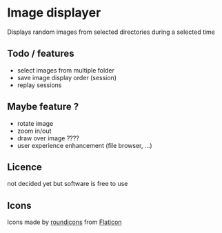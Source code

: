 # Image displayer
Displays random images from selected directories during a selected time

## Todo / features
* select images from multiple folder
* save image display order (session)
* replay sessions

## Maybe feature ?
* rotate image
* zoom in/out
* draw over image ????
* user experience enhancement (file browser, ...)

## Licence
not decided yet but software is free to use

## Icons
Icons made by [roundicons](https://www.flaticon.com/authors/roundicons) from [Flaticon](www.flaticon.com)